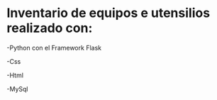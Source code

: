 # Inventario de equipos e utensilios realizado con:

-Python  con el  Framework Flask

-Css

-Html

-MySql

 
